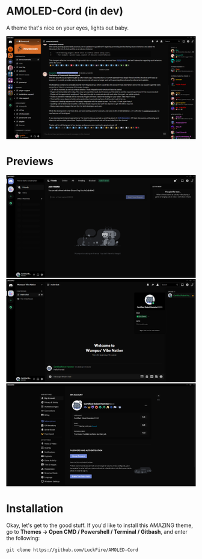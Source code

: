 # AMOLED-Cord (in dev)
A theme that's nice on your eyes, lights out baby.

![Preview](./Previews/ChatPreview.png)

# Previews
![Preview](./Previews/FriendsPreview.png)
![Preview](./Previews/ChatPreview2.png)
![Preview](./Previews/SettingsPreview.png)

# Installation
Okay, let's get to the good stuff. If you'd like to install this AMAZING theme, go to **Themes -> Open CMD / Powershell / Terminal / Gitbash**, and enter the following:
```
git clone https://github.com/LuckFire/AMOLED-Cord
```
